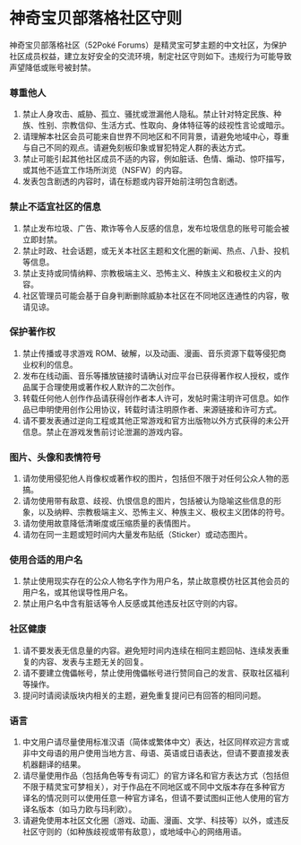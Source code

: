 # 神奇宝贝部落格社区守则

神奇宝贝部落格社区（52Poké Forums）是精灵宝可梦主题的中文社区，为保护社区成员权益，建立友好安全的交流环境，制定社区守则如下。违规行为可能导致声望降低或账号被封禁。

### 尊重他人
1. 禁止人身攻击、威胁、孤立、骚扰或泄漏他人隐私。禁止针对特定民族、种族、性别、宗教信仰、生活方式、性取向、身体特征等的歧视性言论或暗示。
2. 请理解本社区会员可能来自世界不同地区和不同背景，请避免地域中心，尊重与自己不同的观点。请避免刻板印象或冒犯特定人群的表达方式。
3. 禁止可能引起其他社区成员不适的内容，例如脏话、色情、煽动、惊吓描写，或其他不适宜工作场所浏览（NSFW）的内容。
4. 发表包含剧透的内容时，请在标题或内容开始前注明包含剧透。

### 禁止不适宜社区的信息
1. 禁止发布垃圾、广告、欺诈等令人反感的信息，发布垃圾信息的账号可能会被立即封禁。
2. 禁止时政、社会话题，或无关本社区主题和文化圈的新闻、热点、八卦、投机等信息。
3. 禁止支持或同情纳粹、宗教极端主义、恐怖主义、种族主义和极权主义的内容。
4. 社区管理员可能会基于自身判断删除威胁本社区在不同地区连通性的内容，敬请见谅。

### 保护著作权
1. 禁止传播或寻求游戏 ROM、破解，以及动画、漫画、音乐资源下载等侵犯商业权利的信息。
2. 发布在线动画、音乐等播放链接时请确认对应平台已获得著作权人授权，或作品属于合理使用或著作权人默许的二次创作。
3. 转载任何他人创作作品请获得创作者本人许可，发帖时需注明许可信息。如作品已申明使用创作公用协议，转载时请注明原作者、来源链接和许可方式。
4. 请不要发表通过逆向工程或其他正常游戏和官方出版物以外方式获得的未公开信息。禁止在游戏发售前讨论泄漏的游戏内容。

### 图片、头像和表情符号
1. 请勿使用侵犯他人肖像权或著作权的图片，包括但不限于对任何公众人物的恶搞。
2. 请勿使用带有敌意、歧视、仇恨信息的图片，包括被认为隐喻这些信息的形象，以及纳粹、宗教极端主义、恐怖主义、种族主义、极权主义团体的符号。
3. 请勿使用故意降低清晰度或压缩质量的表情图片。
4. 请勿在同一主题或短时间内大量发布贴纸（Sticker）或动态图片。

### 使用合适的用户名
1. 禁止使用现实存在的公众人物名字作为用户名，禁止故意模仿社区其他会员的用户名，或其他误导性用户名。
2. 禁止用户名中含有脏话等令人反感或其他违反社区守则的内容。

### 社区健康
1. 请不要发表无信息量的内容。避免短时间内连续在相同主题回帖、连续发表重复的内容、发表与主题无关的回复。
2. 请不要建立傀儡帐号，禁止使用傀儡帐号进行赞同自己的发言、获取社区福利等操作。
3. 提问时请阅读版块内相关的主题，避免重复提问已有回答的相同问题。

### 语言
1. 中文用户请尽量使用标准汉语（简体或繁体中文）表达，社区同样欢迎方言或非中文母语的用户使用当地方言、母语、英语或日语表达，但请不要直接发表机器翻译的结果。
2. 请尽量使用作品（包括角色等专有词汇）的官方译名和官方表达方式（包括但不限于精灵宝可梦相关），对于作品在不同地区或不同中文版本存在多种官方译名的情况则可以使用任意一种官方译名，但请不要试图纠正他人使用的官方译名版本（如马力欧与玛利欧）。
3. 请避免使用本社区文化圈（游戏、动画、漫画、文学、科技等）以外，或违反社区守则的（如种族歧视或带有敌意），或地域中心的网络用语。